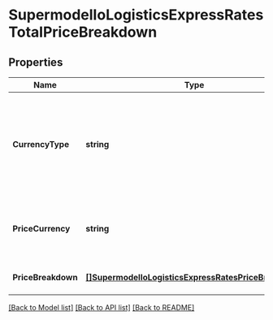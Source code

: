 # SupermodelIoLogisticsExpressRatesTotalPriceBreakdown

## Properties
Name | Type | Description | Notes
------------ | ------------- | ------------- | -------------
**CurrencyType** | **string** | Possible Values :&lt;BR&gt;                  &#x27;BILLC&#x27;, billing currency&lt;BR&gt;                  &#x27;PULCL&#x27;, country public rates currency&lt;BR&gt;                  &#x27;BASEC&#x27;, base currency | [optional] [default to null]
**PriceCurrency** | **string** | This the currency of the rated shipment for the prices listed. | [optional] [default to null]
**PriceBreakdown** | [**[]SupermodelIoLogisticsExpressRatesPriceBreakdown**](supermodelIoLogisticsExpressRates_priceBreakdown.md) |  | [optional] [default to null]

[[Back to Model list]](../README.md#documentation-for-models) [[Back to API list]](../README.md#documentation-for-api-endpoints) [[Back to README]](../README.md)

